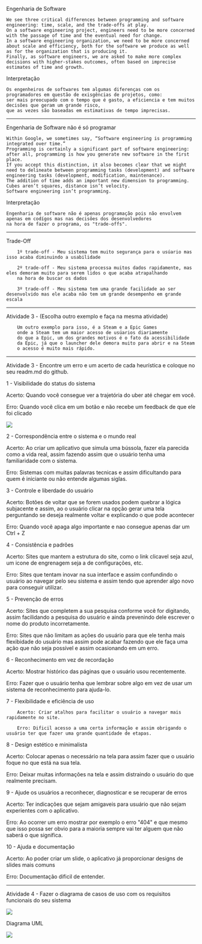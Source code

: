 Engenharia de Software
    
    We see three critical differences between programming and software engineering: time, scale, and the trade-offs at play. 
    On a software engineering project, engineers need to be more concerned with the passage of time and the eventual need for change. 
    In a software engineering organization, we need to be more concerned about scale and efficiency, both for the software we produce as well as for the organization that is producing it. 
    Finally, as software engineers, we are asked to make more complex decisions with higher-stakes outcomes, often based on imprecise estimates of time and growth.


Interpretação
    
    Os engenheiros de softwares tem algumas diferenças com os programadores em questão de exisgências de projetos, como: 
    ser mais preocupado com o tempo que é gasto, a eficiencia e tem muitos decisões que geram um grande risco, 
    que as vezes são baseadas em estimativas de tempo imprecisas.

------------------------------------------------

Engenharia de Software não é só programar
    
    Within Google, we sometimes say, “Software engineering is programming integrated over time.” 
    Programming is certainly a significant part of software engineering: after all, programming is how you generate new software in the first place. 
    If you accept this distinction, it also becomes clear that we might need to delineate between programming tasks (development) and software engineering tasks (development, modification, maintenance). 
    The addition of time adds an important new dimension to programming. Cubes aren’t squares, distance isn’t velocity. 
    Software engineering isn’t programming.

Interpretação
    
    Engenharia de software não é apenas programação pois não envolvem apenas em codígos mas nas decisões dos desenvolvedores
    na hora de fazer o programa, os "trade-offs".
    
------------------------------------------------

    
Trade-Off

        1º trade-off - Meu sistema tem muito segurança para o usúario mas isso acaba diminuindo a usabilidade
    
        2º trade-off - Meu sistema processa muitos dados rapidamente, mas eles demoram muito para serem lidos o que acaba atrapalhando
        na hora de buscar os dados
    
        3º trade-off - Meu sistema tem uma grande facilidade ao ser desenvolvido mas ele acaba não tem um grande desempenho em grande escala

------------------------------------------------

Atividade 3 - (Escolha outro exemplo e faça na mesma atividade)

        Um outro exemplo para isso, é a Steam e a Epic Games
        onde a Steam tem um maior acesso de usúarios diariamente
        do que a Epic, um dos grandes motivos é o fato da acessibilidade
        da Epic, já que o launcher dele demora muito para abrir e na Steam
        o acesso é muito mais rápido.
        
------------------------------------------------

Atividade 3 - Encontre um erro e um acerto de cada heurística e coloque no seu readm.md do github.

1 - Visibilidade do status do sistema
    
Acerto: Quando você consegue ver a trajetória do uber até chegar em você.
        
Erro: Quando você clica em um botão e não recebe um feedback de que ele foi clicado
        
<img align="center" src="https://github.com/GabrielBartolomeu1/Bertoti/assets/127538473/1feeb35a-11e8-4302-8c95-141bf85d83c6"/>


        
2 - Correspondência entre o sistema e o mundo real
    
Acerto: Ao criar um aplicativo que simula uma bússola, fazer ela parecida como a vida real, assim fazendo assim que o usuário tenha uma familiaridade com o sistema.
        
Erro: Sistemas com muitas palavras tecnicas e assim dificultando para quem é iniciante ou não entende algumas siglas.
        
3 - Controle e liberdade do usuário
    
Acerto: Botões de voltar que se forem usados podem quebrar a lógica subjacente e assim, ao o usuário clicar na opção gerar uma tela perguntando se deseja realmente voltar e explicando o que pode acontecer
        
 Erro: Quando você apaga algo importante e nao consegue apenas dar um Ctrl + Z
        
4 - Consistência e padrões
    
Acerto: Sites que mantem a estrutura do site, como o link clicavel seja azul, um icone de engrenagem seja a de configurações, etc.
        
Erro: Sites que tentam inovar na sua interface e assim confundindo o usuário ao navegar pelo seu sistema e assim tendo que aprender algo novo para conseguir utilizar.
        
5 - Prevenção de erros
    
Acerto: Sites que completem a sua pesquisa conforme você for digitando, assim facilidando a pesquisa do usuário e ainda prevenindo dele escrever o nome do produto incorretamente.
        
Erro: Sites que não limitam as ações do usuário para que ele tenha mais flexibidade do usuário mas assim pode acabar fazendo que ele faça uma ação que não seja possível e assim ocasionando em um erro.
        
6 - Reconhecimento em vez de recordação
    
Acerto: Mostrar histórico das páginas que o usuário usou recentemente.
        
Erro: Fazer que o usuário tenha que lembrar sobre algo em vez de usar um sistema de reconhecimento para ajuda-lo.
        
7 - Flexibilidade e eficiência de uso
    
        Acerto: Criar atalhos para facilitar o usuário a navegar mais rapidamente no site.
        
        Erro: Dificil acesso a uma certa informação e assim obrigando o usuário ter que fazer uma grande quantidade de etapas.
        
8 - Design estético e minimalista
    
Acerto: Colocar apenas o necessário na tela para assim fazer que o usuário foque no que está na sua tela.
        
Erro: Deixar muitas informações na tela e assim distraindo o usuário do que realmente precisam.
        
9 - Ajude os usuários a reconhecer, diagnosticar e se recuperar de erros
    
Acerto: Ter indicações que sejam amigaveis para usuário que não sejam experientes com o aplicativo.
        
Erro: Ao ocorrer um erro mostrar por exemplo o erro "404" e que mesmo que isso possa ser obvio para a maioria sempre vai ter alguem que não saberá o que significa.
        
10 - Ajuda e documentação
    
Acerto: Ao poder criar um slide, o aplicativo já proporcionar designs de slides mais comuns
        
Erro: Documentação dificil de entender.
        
------------------------------------------------


Atividade 4 - Fazer o diagrama de casos de uso com os requisitos funcionais do seu sistema

<img align="center" src="https://github.com/GabrielBartolomeu1/Bertoti/assets/127538473/d9b1ab98-7576-45b1-9e58-678df2ef9a97"/>

Diagrama UML

<img align ="center" src="https://github.com/GabrielBartolomeu1/Bertoti/assets/127538473/7a48553b-4c57-4687-978c-011bd1d4fdf5"/>

